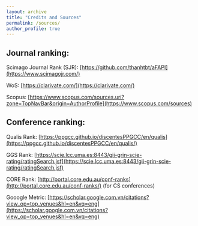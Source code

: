 ```yaml
---
layout: archive
title: "Credits and Sources"
permalink: /sources/
author_profile: true
---
```



Journal ranking: 
---
Scimago Journal Rank (SJR): [https://github.com/thanhtbt/aFAPI](https://www.scimagojr.com/) 

WoS: [https://clarivate.com/](https://clarivate.com/)

Scopus: [https://www.scopus.com/sources.uri?zone=TopNavBar&origin=AuthorProfile](https://www.scopus.com/sources)

Conference ranking: 
---
Qualis Rank: [https://ppgcc.github.io/discentesPPGCC/en/qualis](https://ppgcc.github.io/discentesPPGCC/en/qualis/)

GGS Rank: [https://scie.lcc.uma.es:8443/gii-grin-scie-rating/ratingSearch.jsf](https://scie.lcc.uma.es:8443/gii-grin-scie-rating/ratingSearch.jsf)

CORE Rank: [http://portal.core.edu.au/conf-ranks](http://portal.core.edu.au/conf-ranks/) (for CS conferences)

Gooogle Metric: [https://scholar.google.com.vn/citations?view_op=top_venues&hl=en&vq=eng](https://scholar.google.com.vn/citations?view_op=top_venues&hl=en&vq=eng)
